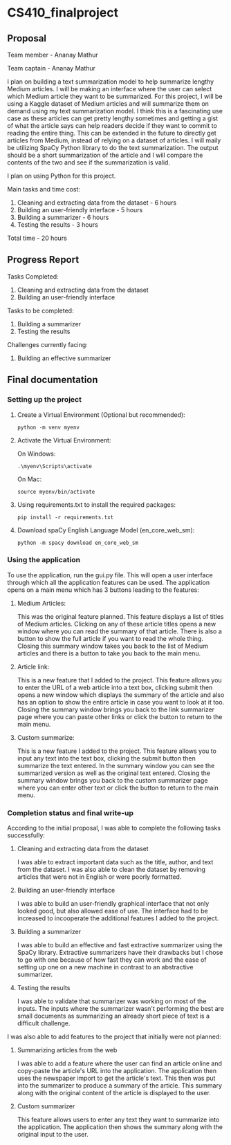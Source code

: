 # CS410_finalproject

## Proposal

Team member - Ananay Mathur

Team captain - Ananay Mathur

I plan on building a text summarization model to help summarize lengthy Medium articles. I will be making an interface where the user can select which Medium article they want to be summarized. For this project, I will be using a Kaggle dataset of Medium articles and will summarize them on demand using my text summarization model. I think this is a fascinating use case as these articles can get pretty lengthy sometimes and getting a gist of what the article says can help readers decide if they want to commit to reading the entire thing. This can be extended in the future to directly get articles from Medium, instead of relying on a dataset of articles. I will maily be utilizing SpaCy Python library to do the text summarization. The output should be a short summarization of the article and I will compare the contents of the two and see if the summarization is valid. 

I plan on using Python for this project.

Main tasks and time cost:

1. Cleaning and extracting data from the dataset - 6 hours
2. Building an user-friendly interface - 5 hours
3. Building a summarizer - 6 hours
4. Testing the results - 3 hours

Total time - 20 hours

## Progress Report

Tasks Completed:

1. Cleaning and extracting data from the dataset
2. Building an user-friendly interface

Tasks to be completed:

1. Building a summarizer
2. Testing the results

Challenges currently facing:

1. Building an effective summarizer

## Final documentation

### Setting up the project

1. Create a Virtual Environment (Optional but recommended):

   ```
   python -m venv myenv
   ```

2. Activate the Virtual Environment:

   On Windows:
   
   ```
   .\myenv\Scripts\activate
   ```

   On Mac:

   ```
   source myenv/bin/activate
   ```
3. Using requirements.txt to install the required packages:

   ```
   pip install -r requirements.txt
   ```

4. Download spaCy English Language Model (en_core_web_sm):

   ```
   python -m spacy download en_core_web_sm
   ```

### Using the application

To use the application, run the gui.py file. This will open a user interface through which all the application features can be used. The application opens on a main menu which has 3 buttons leading to the features:

1. Medium Articles:

   This was the original feature planned. This feature displays a list of titles of Medium articles. Clicking on any of these article titles opens a new window where you can read the summary of that article. There is also a button to show the full article if you want to read the whole thing. Closing this summary window takes you back to the list of Medium articles and there is a button to take you back to the main menu.

2. Article link:

   This is a new feature that I added to the project. This feature allows you to enter the URL of a web article into a text box, clicking submit then opens a new window which displays the summary of the article and also has an option to show the entire article in case you want to look at it too. Closing the summary window brings you back to the link summarizer page where you can paste other links or click the button to return to the main menu.

3. Custom summarize:

   This is a new feature I added to the project. This feature allows you to input any text into the text box, clicking the submit button then summarize the text entered. In the summary window you can see the summarized version as well as the original text entered. Closing the summary window brings you back to the custom summarizer page where you can enter other text or click the button to return to the main menu.

### Completion status and final write-up

According to the initial proposal, I was able to complete the following tasks successfully:

1. Cleaning and extracting data from the dataset

   I was able to extract important data such as the title, author, and text from the dataset. I was also able to clean the dataset by removing articles that were not in English or were poorly formatted.

2. Building an user-friendly interface

   I was able to build an user-friendly graphical interface that not only looked good, but also allowed ease of use. The interface had to be increased to incooperate the additional features I added to the project.

3. Building a summarizer

   I was able to build an effective and fast extractive summarizer using the SpaCy library. Extractive summarizers have their drawbacks but I chose to go with one because of how fast they can work and the ease of setting up one on a new machine in contrast to an abstractive summarizer.

4. Testing the results

   I was able to validate that summarizer was working on most of the inputs. The inputs where the summarizer wasn't performing the best are small documents as summarizing an already short piece of text is a difficult challenge.

I was also able to add features to the project that initially were not planned:

1. Summarizing articles from the web

   I was able to add a feature where the user can find an article online and copy-paste the article's URL into the application. The application then uses the newspaper import to get the article's text. This then was put into the summarizer to produce a summary of the article. This summary along with the original content of the article is displayed to the user.

2. Custom summarizer

   This feature allows users to enter any text they want to summarize into the application. The application then shows the summary along with the original input to the user.






